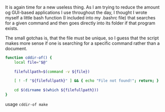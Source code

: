 It is again time for a new useless thing. As I am trying to reduce the amount og GUI-based applications I use throughout the day, I thought I wrote myself a little bash function (I included into my .bashrc file) that searches for a given command and then goes directly into its folder if that program exists.

The small gotchas is, that the file must be unique, so I guess that the script makes more sense if one is searching for a specific command rather than a document.

```bash
function cddir-of() {
	local file="$@"
	
	filefullpath=$(command -v ${file})
	
	[ ! -f "${filefullpath}" ] && { echo "File not found!"; return; }
	
    cd $(dirname $(which ${filefullpath})) 
}
```

usage `cddir-of make`

